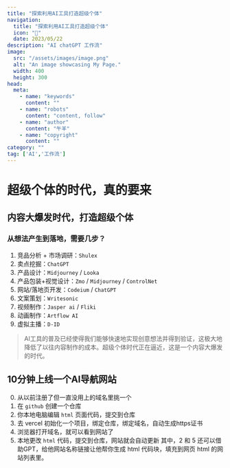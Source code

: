 ```yaml
---
title: "探索利用AI工具打造超级个体"
navigation:
  title: "探索利用AI工具打造超级个体"
  icon: "🏡"
  date: 2023/05/22
description: "AI chatGPT 工作流"
image:
  src: "/assets/images/image.png"
  alt: "An image showcasing My Page."
  width: 400
  height: 300
head:
  meta:
    - name: "keywords"
      content: ""
    - name: "robots"
      content: "content, follow"
    - name: "author"
      content: "午羊"
    - name: "copyright"
      content: ""
category: ""
tag: ['AI','工作流']
---
```


# 超级个体的时代，真的要来

## 内容大爆发时代，打造超级个体

### 从想法产生到落地，需要几步？

1. 竞品分析 + 市场调研：`Shulex`
2. 卖点挖掘：`ChatGPT`
3. 产品设计：`Midjourney` / `Looka`
4. 产品包装+视觉设计：`Zmo` / `Midjourney` / `ControlNet`
5. 网站/落地页开发：`Codeium` / `ChatGPT`
6. 文案策划：`Writesonic`
7. 视频制作：`Jasper ai` / `Fliki`
8. 动画制作：`Artflow AI`
9. 虚拟主播：`D-ID`

> AI工具的普及已经使得我们能够快速地实现创意想法并得到验证，这极大地降低了以往内容制作的成本。超级个体时代正在逼近，这是一个内容大爆发的时代。

## 10分钟上线一个AI导航网站

0. 从以前注册了但一直没用上的域名里挑一个
1. 在 `github` 创建一个仓库
2. 你本地电脑编辑 `html` 页面代码，提交到仓库
3. 去 vercel 初始化一个项目，绑定仓库，绑定域名，自动生成https证书
4. 浏览器打开域名，就可以看到网站了
5. 本地更改 `html` 代码，提交到仓库，网站就会自动更新
其中，2 和 5 还可以借助GPT，给他网站名称链接让他帮你生成 html 代码块，填充到网页 html 的网站列表里。